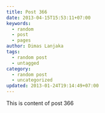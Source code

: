 ```yaml
---
title: Post 366
date: 2013-04-15T15:53:11+07:00
keywords:
  - random
  - post
  - pages
author: Dimas Lanjaka
tags:
  - random post
  - untagged
category:
  - random post
  - uncategorized
updated: 2013-01-24T19:14:49+07:00
---
```

This is content of post 366